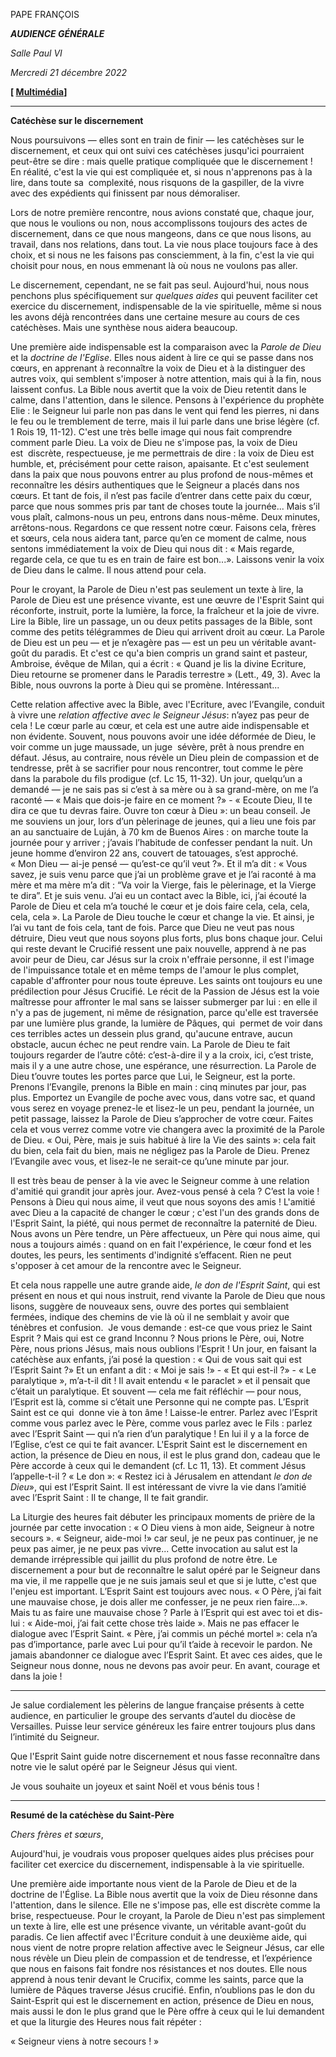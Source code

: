 PAPE FRANÇOIS

***AUDIENCE GÉNÉRALE***

*Salle Paul VI*

*Mercredi 21 décembre 2022*

**[ [Multimédia](https://www.vatican.va/content/francesco/fr/events/event.dir.html/content/vaticanevents/fr/2022/12/21/udienza-generale.html)]**

_______________________________________

**Catéchèse sur le discernement**

Nous poursuivons — elles sont en train de finir — les catéchèses sur le discernement, et ceux qui ont suivi ces catéchèses jusqu'ici pourraient peut-être se dire : mais quelle pratique compliquée que le discernement ! En réalité, c'est la vie qui est compliquée et, si nous n'apprenons pas à la lire, dans toute sa  complexité, nous risquons de la gaspiller, de la vivre avec des expédients qui finissent par nous démoraliser.

Lors de notre première rencontre, nous avions constaté que, chaque jour, que nous le voulions ou non, nous accomplissons toujours des actes de discernement, dans ce que nous mangeons, dans ce que nous lisons, au travail, dans nos relations, dans tout. La vie nous place toujours face à des choix, et si nous ne les faisons pas consciemment, à la fin, c'est la vie qui choisit pour nous, en nous emmenant là où nous ne voulons pas aller.

Le discernement, cependant, ne se fait pas seul. Aujourd'hui, nous nous penchons plus spécifiquement sur *quelques aides* qui peuvent faciliter cet exercice du discernement, indispensable de la vie spirituelle, même si nous les avons déjà rencontrées dans une certaine mesure au cours de ces catéchèses. Mais une synthèse nous aidera beaucoup.

Une première aide indispensable est la comparaison avec la *Parole de Dieu* et la *doctrine de l'Eglise*. Elles nous aident à lire ce qui se passe dans nos cœurs, en apprenant à reconnaître la voix de Dieu et à la distinguer des autres voix, qui semblent s'imposer à notre attention, mais qui à la fin, nous laissent confus. La Bible nous avertit que la voix de Dieu retentit dans le calme, dans l'attention, dans le silence. Pensons à l'expérience du prophète Elie : le Seigneur lui parle non pas dans le vent qui fend les pierres, ni dans le feu ou le tremblement de terre, mais il lui parle dans une brise légère (cf. 1 Rois 19, 11-12). C'est une très belle image qui nous fait comprendre comment parle Dieu. La voix de Dieu ne s'impose pas, la voix de Dieu est  discrète, respectueuse, je me permettrais de dire : la voix de Dieu est humble, et, précisément pour cette raison, apaisante. Et c'est seulement dans la paix que nous pouvons entrer au plus profond de nous-mêmes et reconnaître les désirs authentiques que le Seigneur a placés dans nos cœurs. Et tant de fois, il n’est pas facile d’entrer dans cette paix du cœur, parce que nous sommes pris par tant de choses toute la journée... Mais s’il vous plaît, calmons-nous un peu, entrons dans nous-même. Deux minutes, arrêtons-nous. Regardons ce que ressent notre cœur. Faisons cela, frères et sœurs, cela nous aidera tant, parce qu’en ce moment de calme, nous sentons immédiatement la voix de Dieu qui nous dit : « Mais regarde, regarde cela, ce que tu es en train de faire est bon...». Laissons venir la voix de Dieu dans le calme. Il nous attend pour cela.

Pour le croyant, la Parole de Dieu n'est pas seulement un texte à lire, la Parole de Dieu est une présence vivante, est une œuvre de l'Esprit Saint qui réconforte, instruit, porte la lumière, la force, la fraîcheur et la joie de vivre. Lire la Bible, lire un passage, un ou deux petits passages de la Bible, sont comme des petits télégrammes de Dieu qui arrivent droit au cœur. La Parole de Dieu est un peu — et je n’exagère pas — est un peu un véritable avant-goût du paradis. Et c'est ce qu'a bien compris un grand saint et pasteur, Ambroise, évêque de Milan, qui a écrit : « Quand je lis la divine Ecriture, Dieu retourne se promener dans le Paradis terrestre » (Lett., 49, 3). Avec la Bible, nous ouvrons la porte à Dieu qui se promène. Intéressant...

Cette relation affective avec la Bible, avec l'Ecriture, avec l’Evangile, conduit à vivre une *relation affective avec le Seigneur Jésus*: n’ayez pas peur de cela ! Le cœur parle au cœur, et cela est une autre aide indispensable et non évidente. Souvent, nous pouvons avoir une idée déformée de Dieu, le voir comme un juge maussade, un juge  sévère, prêt à nous prendre en défaut. Jésus, au contraire, nous révèle un Dieu plein de compassion et de tendresse, prêt à se sacrifier pour nous rencontrer, tout comme le père dans la parabole du fils prodigue (cf. Lc 15, 11-32). Un jour, quelqu’un a demandé — je ne sais pas si c’est à sa mère ou à sa grand-mère, on me l’a raconté — « Mais que dois-je faire en ce moment ?» - « Ecoute Dieu, Il te dira ce que tu devras faire. Ouvre ton cœur à Dieu »: un beau conseil. Je me souviens un jour, lors d’un pèlerinage de jeunes, qui a lieu une fois par an au sanctuaire de Luján, à 70 km de Buenos Aires : on marche toute la journée pour y arriver ; j’avais l’habitude de confesser pendant la nuit. Un jeune homme d’environ 22 ans, couvert de tatouages, s’est approché. « Mon Dieu — ai-je pensé — qu’est-ce qu’il veut ?». Et il m’a dit : « Vous savez, je suis venu parce que j’ai un problème grave et je l’ai raconté à ma mère et ma mère m’a dit : “Va voir la Vierge, fais le pèlerinage, et la Vierge te dira”. Et je suis venu. J’ai eu un contact avec la Bible, ici, j’ai écouté la Parole de Dieu et cela m’a touché le cœur et je dois faire cela, cela, cela, cela, cela ». La Parole de Dieu touche le cœur et change la vie. Et ainsi, je l’ai vu tant de fois cela, tant de fois. Parce que Dieu ne veut pas nous détruire, Dieu veut que nous soyons plus forts, plus bons chaque jour. Celui qui reste devant le Crucifié ressent une paix nouvelle, apprend à ne pas avoir peur de Dieu, car Jésus sur la croix n'effraie personne, il est l'image de l'impuissance totale et en même temps de l'amour le plus complet, capable d'affronter pour nous toute épreuve. Les saints ont toujours eu une prédilection pour Jésus Crucifié. Le récit de la Passion de Jésus est la voie maîtresse pour affronter le mal sans se laisser submerger par lui : en elle il n'y a pas de jugement, ni même de résignation, parce qu'elle est traversée par une lumière plus grande, la lumière de Pâques, qui  permet de voir dans ces terribles actes un dessein plus grand, qu'aucune entrave, aucun obstacle, aucun échec ne peut rendre vain. La Parole de Dieu te fait toujours regarder de l’autre côté: c’est-à-dire il y a la croix, ici, c’est triste, mais il y a une autre chose, une espérance, une résurrection. La Parole de Dieu t’ouvre toutes les portes parce que Lui, le Seigneur, est la porte. Prenons l’Evangile, prenons la Bible en main : cinq minutes par jour, pas plus. Emportez un Evangile de poche avec vous, dans votre sac, et quand vous serez en voyage prenez-le et lisez-le un peu, pendant la journée, un petit passage, laissez la Parole de Dieu s’approcher de votre cœur. Faites cela et vous verrez comme votre vie changera avec la proximité de la Parole de Dieu. « Oui, Père, mais je suis habitué à lire la Vie des saints »: cela fait du bien, cela fait du bien, mais ne négligez pas la Parole de Dieu. Prenez l’Evangile avec vous, et lisez-le ne serait-ce qu’une minute par jour.

Il est très beau de penser à la vie avec le Seigneur comme à une relation d'amitié qui grandit jour après jour. Avez-vous pensé à cela ? C’est la voie ! Pensons à Dieu qui nous aime, il veut que nous soyons des amis ! L'amitié avec Dieu a la capacité de changer le cœur ; c'est l'un des grands dons de l'Esprit Saint, la piété, qui nous permet de reconnaître la paternité de Dieu. Nous avons un Père tendre, un Père affectueux, un Père qui nous aime, qui nous a toujours aimés : quand on en fait l'expérience, le cœur fond et les doutes, les peurs, les sentiments d'indignité s’effacent. Rien ne peut s'opposer à cet amour de la rencontre avec le Seigneur.

Et cela nous rappelle une autre grande aide, *le don de l'Esprit Saint*, qui est présent en nous et qui nous instruit, rend vivante la Parole de Dieu que nous lisons, suggère de nouveaux sens, ouvre des portes qui semblaient fermées, indique des chemins de vie là où il ne semblait y avoir que ténèbres et confusion.  Je vous demande : est-ce que vous priez le Saint Esprit ? Mais qui est ce grand Inconnu ? Nous prions le Père, oui, Notre Père, nous prions Jésus, mais nous oublions l’Esprit ! Un jour, en faisant la catéchèse aux enfants, j’ai posé la question : « Qui de vous sait qui est l’Esprit Saint ?» Et un enfant a dit : « Moi je sais !» - « Et qui est-il ?» - « Le paralytique », m’a-t-il dit ! Il avait entendu « le paraclet » et il pensait que c’était un paralytique. Et souvent — cela me fait réfléchir — pour nous, l’Esprit est là, comme si c’était une Personne qui ne compte pas. L’Esprit Saint est ce qui  donne vie à ton âme ! Laisse-le entrer. Parlez avec l’Esprit comme vous parlez avec le Père, comme vous parlez avec le Fils : parlez avec l’Esprit Saint — qui n’a rien d’un paralytique ! En lui il y a la force de l’Eglise, c’est ce qui te fait avancer. L'Esprit Saint est le discernement en action, la présence de Dieu en nous, il est le plus grand don, cadeau que le Père accorde à ceux qui le demandent (cf. Lc 11, 13). Et comment Jésus l’appelle-t-il ? « Le don »: « Restez ici à Jérusalem en attendant *le don de Dieu*», qui est l’Esprit Saint. Il est intéressant de vivre la vie dans l’amitié avec l’Esprit Saint : Il te change, Il te fait grandir.

La Liturgie des heures fait débuter les principaux moments de prière de la journée par cette invocation : « O Dieu viens à mon aide, Seigneur à notre secours ». « Seigneur, aide-moi !» car seul, je ne peux pas continuer, je ne peux pas aimer, je ne peux pas vivre... Cette invocation au salut est la demande irrépressible qui jaillit du plus profond de notre être. Le discernement a pour but de reconnaître le salut opéré par le Seigneur dans ma vie, il me rappelle que je ne suis jamais seul et que si je lutte, c'est que l'enjeu est important. L’Esprit Saint est toujours avec nous. « O Père, j’ai fait une mauvaise chose, je dois aller me confesser, je ne peux rien faire...». Mais tu as faire une mauvaise chose ? Parle à l’Esprit qui est avec toi et dis-lui : « Aide-moi, j’ai fait cette chose très laide ». Mais ne pas effacer le dialogue avec l’Esprit Saint. « Père, j’ai commis un péché mortel »: cela n’a pas d’importance, parle avec Lui pour qu’il t’aide à recevoir le pardon. Ne jamais abandonner ce dialogue avec l’Esprit Saint. Et avec ces aides, que le Seigneur nous donne, nous ne devons pas avoir peur. En avant, courage et dans la joie !

* * *

Je salue cordialement les pèlerins de langue française présents à cette audience, en particulier le groupe des servants d’autel du diocèse de Versailles. Puisse leur service généreux les faire entrer toujours plus dans l’intimité du Seigneur.

Que l'Esprit Saint guide notre discernement et nous fasse reconnaître dans notre vie le salut opéré par le Seigneur Jésus qui vient.

Je vous souhaite un joyeux et saint Noël et vous bénis tous !

* * *

**Resumé de la catéchèse du Saint-Père**

*Chers frères et sœurs*,

Aujourd'hui, je voudrais vous proposer quelques aides plus précises pour faciliter cet exercice du discernement, indispensable à la vie spirituelle.

Une première aide importante nous vient de la Parole de Dieu et de la doctrine de l'Église. La Bible nous avertit que la voix de Dieu résonne dans l'attention, dans le silence. Elle ne s'impose pas, elle est discrète comme la brise, respectueuse. Pour le croyant, la Parole de Dieu n'est pas simplement un texte à lire, elle est une présence vivante, un véritable avant-goût du paradis. Ce lien affectif avec l'Écriture conduit à une deuxième aide, qui nous vient de notre propre relation affective avec le Seigneur Jésus, car elle nous révèle un Dieu plein de compassion et de tendresse, et l’expérience que nous en faisons fait fondre nos résistances et nos doutes. Elle nous apprend à nous tenir devant le Crucifix, comme les saints, parce que la lumière de Pâques traverse Jésus crucifié. Enfin, n’oublions pas le don du Saint-Esprit qui est le discernement en action, présence de Dieu en nous, mais aussi le don le plus grand que le Père offre à ceux qui le lui demandent et que la liturgie des Heures nous fait répéter :

« Seigneur viens à notre secours ! »